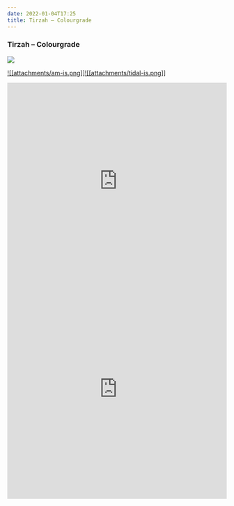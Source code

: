 ```yaml
---
date: 2022-01-04T17:25
title: Tirzah – Colourgrade
---
```

### Tirzah – Colourgrade
[![](https://img.discogs.com/AlFPLI0uBWdZ6EAh_Xesa0mmTR4=/fit-in/600x592/filters:strip_icc():format(jpeg):mode_rgb():quality(90)/discogs-images/R-20431675-1633078700-1934.png.jpg)][1] 

[1]: https://www.discogs.com/release/20431675
[2]: https://music.apple.com/us/album/1572300366
[3]: https://listen.tidal.com/album/198384135

[![[attachments/am-is.png]]][2][![[attachments/tidal-is.png]]][3]

<iframe allow="autoplay *; encrypted-media *; fullscreen *" frameborder="0" height="450" style="width:100%;max-width:660px;overflow:hidden;background:transparent;" sandbox="allow-forms allow-popups allow-same-origin allow-scripts allow-storage-access-by-user-activation allow-top-navigation-by-user-activation" src="https://embed.music.apple.com/us/album/turn-blue/1572300366"></iframe>
<div style="position: relative; padding-bottom: 100%; height: 0; overflow: hidden; max-width: 100%;"><iframe src="https://embed.tidal.com/albums/198384135?layout=gridify" frameborder= "0" allowfullscreen style="position: absolute; top: 0; left: 0; width: 100%; height: 1px; min-height: 100%; margin: 0 auto;"></iframe></div>